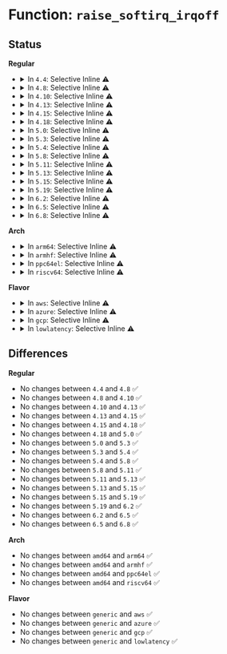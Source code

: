 # Function: <code>raise_softirq_irqoff</code>

## Status
<b>Regular</b>
<ul>
<li>
<details>
<summary>In <code>4.4</code>: Selective Inline ⚠️</summary>

```c
void raise_softirq_irqoff(unsigned int nr);
```

**Collision:** Unique Global

**Inline:** Selective

**Transformation:** False

**Instances:**

```
In kernel/softirq.c (ffffffff810854a7)
Location: kernel/softirq.c:401
Inline: True
Inline callers:
  - kernel/softirq.c:__tasklet_hi_schedule
  - kernel/softirq.c:__tasklet_schedule
  - kernel/softirq.c:cpu_callback
  - kernel/softirq.c:cpu_callback
  - kernel/softirq.c:raise_softirq
Direct callers:
  - kernel/sched/core.c:scheduler_ipi
  - block/blk-softirq.c:trigger_softirq
  - block/blk-softirq.c:__blk_complete_request
  - net/core/dev.c:__dev_kfree_skb_irq
  - net/core/dev.c:__netif_schedule
  - net/core/dev.c:net_tx_action
  - net/core/dev.c:dev_cpu_callback
```
**Symbols:**

```
ffffffff81085cb0-ffffffff81085d43: raise_softirq_irqoff (STB_GLOBAL)
```
</details>
</li>
<li>
<details>
<summary>In <code>4.8</code>: Selective Inline ⚠️</summary>

```c
void raise_softirq_irqoff(unsigned int nr);
```

**Collision:** Unique Global

**Inline:** Selective

**Transformation:** False

**Instances:**

```
In kernel/softirq.c (ffffffff810887ff)
Location: kernel/softirq.c:401
Inline: True
Inline callers:
  - kernel/softirq.c:cpu_callback
  - kernel/softirq.c:cpu_callback
  - kernel/softirq.c:__tasklet_hi_schedule
  - kernel/softirq.c:__tasklet_schedule
  - kernel/softirq.c:raise_softirq
Direct callers:
  - kernel/sched/core.c:scheduler_ipi
  - block/blk-softirq.c:__blk_complete_request
  - block/blk-softirq.c:trigger_softirq
  - net/core/dev.c:dev_cpu_callback
  - net/core/dev.c:__dev_kfree_skb_irq
  - net/core/dev.c:__netif_schedule
```
**Symbols:**

```
ffffffff81088b00-ffffffff81088b8c: raise_softirq_irqoff (STB_GLOBAL)
```
</details>
</li>
<li>
<details>
<summary>In <code>4.10</code>: Selective Inline ⚠️</summary>

```c
void raise_softirq_irqoff(unsigned int nr);
```

**Collision:** Unique Global

**Inline:** Selective

**Transformation:** False

**Instances:**

```
In kernel/softirq.c (ffffffff8108d75d)
Location: kernel/softirq.c:415
Inline: True
Inline callers:
  - kernel/softirq.c:takeover_tasklets
  - kernel/softirq.c:takeover_tasklets
  - kernel/softirq.c:__tasklet_hi_schedule
  - kernel/softirq.c:__tasklet_schedule
  - kernel/softirq.c:raise_softirq
Direct callers:
  - kernel/sched/core.c:scheduler_ipi
  - block/blk-softirq.c:__blk_complete_request
  - block/blk-softirq.c:blk_softirq_cpu_dead
  - block/blk-softirq.c:trigger_softirq
  - net/core/dev.c:dev_cpu_dead
  - net/core/dev.c:__dev_kfree_skb_irq
  - net/core/dev.c:__netif_schedule
```
**Symbols:**

```
ffffffff8108da50-ffffffff8108dadd: raise_softirq_irqoff (STB_GLOBAL)
```
</details>
</li>
<li>
<details>
<summary>In <code>4.13</code>: Selective Inline ⚠️</summary>

```c
void raise_softirq_irqoff(unsigned int nr);
```

**Collision:** Unique Global

**Inline:** Selective

**Transformation:** False

**Instances:**

```
In kernel/softirq.c (ffffffff8108a78c)
Location: kernel/softirq.c:415
Inline: True
Inline callers:
  - kernel/softirq.c:takeover_tasklets
  - kernel/softirq.c:takeover_tasklets
  - kernel/softirq.c:__tasklet_hi_schedule
  - kernel/softirq.c:__tasklet_schedule
  - kernel/softirq.c:raise_softirq
Direct callers:
  - kernel/sched/core.c:scheduler_ipi
  - block/blk-softirq.c:__blk_complete_request
  - block/blk-softirq.c:blk_softirq_cpu_dead
  - block/blk-softirq.c:trigger_softirq
  - net/core/dev.c:dev_cpu_dead
  - net/core/dev.c:__dev_kfree_skb_irq
  - net/core/dev.c:__netif_schedule
```
**Symbols:**

```
ffffffff8108aa80-ffffffff8108ab0d: raise_softirq_irqoff (STB_GLOBAL)
```
</details>
</li>
<li>
<details>
<summary>In <code>4.15</code>: Selective Inline ⚠️</summary>

```c
void raise_softirq_irqoff(unsigned int nr);
```

**Collision:** Unique Global

**Inline:** Selective

**Transformation:** False

**Instances:**

```
In kernel/softirq.c (ffffffff8109133c)
Location: kernel/softirq.c:415
Inline: True
Inline callers:
  - kernel/softirq.c:takeover_tasklets
  - kernel/softirq.c:takeover_tasklets
  - kernel/softirq.c:__tasklet_hi_schedule
  - kernel/softirq.c:__tasklet_schedule
  - kernel/softirq.c:raise_softirq
Direct callers:
  - kernel/sched/core.c:scheduler_ipi
  - block/blk-softirq.c:__blk_complete_request
  - block/blk-softirq.c:blk_softirq_cpu_dead
  - block/blk-softirq.c:trigger_softirq
  - net/core/dev.c:dev_cpu_dead
  - net/core/dev.c:__dev_kfree_skb_irq
  - net/core/dev.c:__netif_schedule
```
**Symbols:**

```
ffffffff81091750-ffffffff810917e0: raise_softirq_irqoff (STB_GLOBAL)
```
</details>
</li>
<li>
<details>
<summary>In <code>4.18</code>: Selective Inline ⚠️</summary>

```c
void raise_softirq_irqoff(unsigned int nr);
```

**Collision:** Unique Global

**Inline:** Selective

**Transformation:** False

**Instances:**

```
In kernel/softirq.c (ffffffff81094dcc)
Location: kernel/softirq.c:422
Inline: True
Inline callers:
  - kernel/softirq.c:takeover_tasklets
  - kernel/softirq.c:takeover_tasklets
  - kernel/softirq.c:__tasklet_schedule_common
  - kernel/softirq.c:raise_softirq
Direct callers:
  - kernel/sched/core.c:scheduler_ipi
  - kernel/time/hrtimer.c:hrtimer_run_queues
  - kernel/time/hrtimer.c:hrtimer_interrupt
  - block/blk-softirq.c:__blk_complete_request
  - block/blk-softirq.c:blk_softirq_cpu_dead
  - block/blk-softirq.c:trigger_softirq
  - net/core/dev.c:dev_cpu_dead
  - net/core/dev.c:__dev_kfree_skb_irq
  - net/core/dev.c:__netif_schedule
  - net/xfrm/xfrm_device.c:xfrm_dev_resume
```
**Symbols:**

```
ffffffff81095220-ffffffff810952b1: raise_softirq_irqoff (STB_GLOBAL)
```
</details>
</li>
<li>
<details>
<summary>In <code>5.0</code>: Selective Inline ⚠️</summary>

```c
void raise_softirq_irqoff(unsigned int nr);
```

**Collision:** Unique Global

**Inline:** Selective

**Transformation:** False

**Instances:**

```
In kernel/softirq.c (ffffffff8109d2ac)
Location: kernel/softirq.c:423
Inline: True
Inline callers:
  - kernel/softirq.c:takeover_tasklets
  - kernel/softirq.c:takeover_tasklets
  - kernel/softirq.c:takeover_tasklets
  - kernel/softirq.c:takeover_tasklets
  - kernel/softirq.c:__tasklet_schedule_common
  - kernel/softirq.c:__tasklet_schedule_common
  - kernel/softirq.c:raise_softirq
  - kernel/softirq.c:raise_softirq
Direct callers:
  - kernel/sched/core.c:scheduler_ipi
  - kernel/time/hrtimer.c:hrtimer_run_queues
  - kernel/time/hrtimer.c:hrtimer_interrupt
  - block/blk-softirq.c:__blk_complete_request
  - block/blk-softirq.c:blk_softirq_cpu_dead
  - block/blk-softirq.c:trigger_softirq
  - net/core/dev.c:dev_cpu_dead
  - net/core/dev.c:__dev_kfree_skb_irq
  - net/core/dev.c:__netif_schedule
  - net/xfrm/xfrm_device.c:xfrm_dev_resume
```
**Symbols:**

```
ffffffff8109d5a0-ffffffff8109d631: raise_softirq_irqoff (STB_GLOBAL)
```
</details>
</li>
<li>
<details>
<summary>In <code>5.3</code>: Selective Inline ⚠️</summary>

```c
void raise_softirq_irqoff(unsigned int nr);
```

**Collision:** Unique Global

**Inline:** Selective

**Transformation:** False

**Instances:**

```
In kernel/softirq.c (ffffffff810a188c)
Location: kernel/softirq.c:423
Inline: True
Inline callers:
  - kernel/softirq.c:takeover_tasklets
  - kernel/softirq.c:takeover_tasklets
  - kernel/softirq.c:takeover_tasklets
  - kernel/softirq.c:takeover_tasklets
  - kernel/softirq.c:__tasklet_schedule_common
  - kernel/softirq.c:__tasklet_schedule_common
  - kernel/softirq.c:raise_softirq
  - kernel/softirq.c:raise_softirq
Direct callers:
  - kernel/sched/core.c:scheduler_ipi
  - kernel/time/hrtimer.c:hrtimer_run_queues
  - kernel/time/hrtimer.c:hrtimer_interrupt
  - block/blk-softirq.c:__blk_complete_request
  - block/blk-softirq.c:blk_softirq_cpu_dead
  - block/blk-softirq.c:trigger_softirq
  - net/core/dev.c:dev_cpu_dead
  - net/core/dev.c:__dev_kfree_skb_irq
  - net/core/dev.c:__netif_schedule
  - net/xfrm/xfrm_device.c:xfrm_dev_resume
```
**Symbols:**

```
ffffffff810a1b60-ffffffff810a1bf1: raise_softirq_irqoff (STB_GLOBAL)
```
</details>
</li>
<li>
<details>
<summary>In <code>5.4</code>: Selective Inline ⚠️</summary>

```c
void raise_softirq_irqoff(unsigned int nr);
```

**Collision:** Unique Global

**Inline:** Selective

**Transformation:** False

**Instances:**

```
In kernel/softirq.c (ffffffff810a7e4c)
Location: kernel/softirq.c:423
Inline: True
Inline callers:
  - kernel/softirq.c:takeover_tasklets
  - kernel/softirq.c:takeover_tasklets
  - kernel/softirq.c:takeover_tasklets
  - kernel/softirq.c:takeover_tasklets
  - kernel/softirq.c:__tasklet_schedule_common
  - kernel/softirq.c:__tasklet_schedule_common
  - kernel/softirq.c:raise_softirq
  - kernel/softirq.c:raise_softirq
Direct callers:
  - kernel/sched/core.c:scheduler_ipi
  - kernel/time/hrtimer.c:hrtimer_run_queues
  - kernel/time/hrtimer.c:hrtimer_interrupt
  - block/blk-softirq.c:__blk_complete_request
  - block/blk-softirq.c:blk_softirq_cpu_dead
  - block/blk-softirq.c:trigger_softirq
  - net/core/dev.c:dev_cpu_dead
  - net/core/dev.c:__dev_kfree_skb_irq
  - net/core/dev.c:__netif_schedule
  - net/xfrm/xfrm_device.c:xfrm_dev_resume
```
**Symbols:**

```
ffffffff810a8120-ffffffff810a81b1: raise_softirq_irqoff (STB_GLOBAL)
```
</details>
</li>
<li>
<details>
<summary>In <code>5.8</code>: Selective Inline ⚠️</summary>

```c
void raise_softirq_irqoff(unsigned int nr);
```

**Collision:** Unique Global

**Inline:** Selective

**Transformation:** False

**Instances:**

```
In kernel/softirq.c (ffffffff810af22c)
Location: kernel/softirq.c:450
Inline: True
Inline callers:
  - kernel/softirq.c:takeover_tasklets
  - kernel/softirq.c:takeover_tasklets
  - kernel/softirq.c:__tasklet_hi_schedule
  - kernel/softirq.c:__tasklet_schedule
  - kernel/softirq.c:raise_softirq
Direct callers:
  - kernel/sched/core.c:nohz_csd_func
  - kernel/time/hrtimer.c:hrtimer_run_queues
  - kernel/time/hrtimer.c:hrtimer_interrupt
  - block/blk-softirq.c:__blk_complete_request
  - block/blk-softirq.c:blk_softirq_cpu_dead
  - block/blk-softirq.c:trigger_softirq
  - net/core/dev.c:dev_cpu_dead
  - net/core/dev.c:__dev_kfree_skb_irq
  - net/core/dev.c:__netif_schedule
  - net/xfrm/xfrm_device.c:xfrm_dev_resume
```
**Symbols:**

```
ffffffff810afa20-ffffffff810afaae: raise_softirq_irqoff (STB_GLOBAL)
```
</details>
</li>
<li>
<details>
<summary>In <code>5.11</code>: Selective Inline ⚠️</summary>

```c
void raise_softirq_irqoff(unsigned int nr);
```

**Collision:** Unique Global

**Inline:** Selective

**Transformation:** False

**Instances:**

```
In kernel/softirq.c (ffffffff810aa9fa)
Location: kernel/softirq.c:453
Inline: True
Inline callers:
  - kernel/softirq.c:takeover_tasklets
  - kernel/softirq.c:takeover_tasklets
  - kernel/softirq.c:__tasklet_hi_schedule
  - kernel/softirq.c:__tasklet_schedule
  - kernel/softirq.c:raise_softirq
Direct callers:
  - kernel/sched/core.c:nohz_csd_func
  - kernel/time/hrtimer.c:hrtimer_run_queues
  - kernel/time/hrtimer.c:hrtimer_interrupt
  - block/blk-mq.c:blk_softirq_cpu_dead
  - block/blk-mq.c:blk_mq_trigger_softirq
  - net/core/dev.c:dev_cpu_dead
  - net/core/dev.c:__dev_kfree_skb_irq
  - net/core/dev.c:__netif_schedule
  - net/xfrm/xfrm_device.c:xfrm_dev_resume
```
**Symbols:**

```
ffffffff810ab1b0-ffffffff810ab22f: raise_softirq_irqoff (STB_GLOBAL)
```
</details>
</li>
<li>
<details>
<summary>In <code>5.13</code>: Selective Inline ⚠️</summary>

```c
void raise_softirq_irqoff(unsigned int nr);
```

**Collision:** Unique Global

**Inline:** Selective

**Transformation:** False

**Instances:**

```
In kernel/softirq.c (ffffffff810abd4a)
Location: kernel/softirq.c:670
Inline: True
Inline callers:
  - kernel/softirq.c:takeover_tasklets
  - kernel/softirq.c:takeover_tasklets
  - kernel/softirq.c:__tasklet_hi_schedule
  - kernel/softirq.c:__tasklet_schedule
  - kernel/softirq.c:raise_softirq
Direct callers:
  - kernel/sched/core.c:nohz_csd_func
  - kernel/time/hrtimer.c:hrtimer_run_queues
  - kernel/time/hrtimer.c:hrtimer_interrupt
  - net/core/dev.c:dev_cpu_dead
  - net/core/dev.c:__dev_kfree_skb_irq
  - net/core/dev.c:__netif_schedule
  - net/xfrm/xfrm_device.c:xfrm_dev_resume
```
**Symbols:**

```
ffffffff810ac3a0-ffffffff810ac41f: raise_softirq_irqoff (STB_GLOBAL)
```
</details>
</li>
<li>
<details>
<summary>In <code>5.15</code>: Selective Inline ⚠️</summary>

```c
void raise_softirq_irqoff(unsigned int nr);
```

**Collision:** Unique Global

**Inline:** Selective

**Transformation:** False

**Instances:**

```
In kernel/softirq.c (ffffffff810bde29)
Location: kernel/softirq.c:669
Inline: True
Inline callers:
  - kernel/softirq.c:takeover_tasklets
  - kernel/softirq.c:takeover_tasklets
  - kernel/softirq.c:__tasklet_hi_schedule
  - kernel/softirq.c:__tasklet_schedule
  - kernel/softirq.c:raise_softirq
Direct callers:
  - kernel/sched/core.c:nohz_csd_func
  - kernel/time/hrtimer.c:hrtimer_run_queues
  - kernel/time/hrtimer.c:hrtimer_interrupt
  - net/core/dev.c:dev_cpu_dead
  - net/core/dev.c:__dev_kfree_skb_irq
  - net/core/dev.c:__netif_schedule
  - net/xfrm/xfrm_device.c:xfrm_dev_resume
```
**Symbols:**

```
ffffffff810bda50-ffffffff810bda7d: raise_softirq_irqoff (STB_GLOBAL)
```
</details>
</li>
<li>
<details>
<summary>In <code>5.19</code>: Selective Inline ⚠️</summary>

```c
void raise_softirq_irqoff(unsigned int nr);
```

**Collision:** Unique Global

**Inline:** Selective

**Transformation:** False

**Instances:**

```
In kernel/softirq.c (ffffffff810d4e37)
Location: kernel/softirq.c:683
Inline: True
Inline callers:
  - kernel/softirq.c:takeover_tasklets
  - kernel/softirq.c:takeover_tasklets
  - kernel/softirq.c:__tasklet_schedule_common
  - kernel/softirq.c:raise_softirq
Direct callers:
  - kernel/sched/core.c:nohz_csd_func
  - kernel/rcu/tree.c:rcu_read_unlock_special
  - kernel/rcu/tree.c:rcu_read_unlock_special
  - kernel/time/hrtimer.c:hrtimer_run_queues
  - kernel/time/hrtimer.c:hrtimer_interrupt
  - net/core/dev.c:dev_cpu_dead
  - net/core/dev.c:__dev_kfree_skb_irq
  - net/core/dev.c:__netif_reschedule
  - net/xfrm/xfrm_device.c:xfrm_dev_resume
```
**Symbols:**

```
ffffffff810d4a70-ffffffff810d4aad: raise_softirq_irqoff (STB_GLOBAL)
```
</details>
</li>
<li>
<details>
<summary>In <code>6.2</code>: Selective Inline ⚠️</summary>

```c
void raise_softirq_irqoff(unsigned int nr);
```

**Collision:** Unique Global

**Inline:** Selective

**Transformation:** False

**Instances:**

```
In kernel/softirq.c (ffffffff810f3e87)
Location: kernel/softirq.c:683
Inline: True
Inline callers:
  - kernel/softirq.c:takeover_tasklets
  - kernel/softirq.c:takeover_tasklets
  - kernel/softirq.c:__tasklet_schedule_common
  - kernel/softirq.c:raise_softirq
Direct callers:
  - kernel/sched/core.c:nohz_csd_func
  - kernel/rcu/tree.c:rcu_read_unlock_special
  - kernel/rcu/tree.c:rcu_read_unlock_special
  - kernel/time/hrtimer.c:hrtimer_run_queues
  - kernel/time/hrtimer.c:hrtimer_interrupt
  - lib/irq_poll.c:irq_poll_sched
  - net/core/dev.c:dev_cpu_dead
  - net/core/dev.c:__dev_kfree_skb_irq
  - net/core/dev.c:__netif_reschedule
  - net/xfrm/xfrm_device.c:xfrm_dev_resume
```
**Symbols:**

```
ffffffff810f3a10-ffffffff810f3a4d: raise_softirq_irqoff (STB_GLOBAL)
```
</details>
</li>
<li>
<details>
<summary>In <code>6.5</code>: Selective Inline ⚠️</summary>

```c
void raise_softirq_irqoff(unsigned int nr);
```

**Collision:** Unique Global

**Inline:** Selective

**Transformation:** False

**Instances:**

```
In kernel/softirq.c (ffffffff811002b7)
Location: kernel/softirq.c:665
Inline: True
Inline callers:
  - kernel/softirq.c:takeover_tasklets
  - kernel/softirq.c:takeover_tasklets
  - kernel/softirq.c:__tasklet_schedule_common
  - kernel/softirq.c:raise_softirq
Direct callers:
  - kernel/sched/core.c:nohz_csd_func
  - kernel/rcu/tree.c:rcu_read_unlock_special
  - kernel/rcu/tree.c:rcu_read_unlock_special
  - kernel/time/hrtimer.c:hrtimer_run_queues
  - kernel/time/hrtimer.c:hrtimer_interrupt
  - lib/irq_poll.c:irq_poll_sched
  - net/core/dev.c:dev_cpu_dead
  - net/core/dev.c:dev_kfree_skb_irq_reason
  - net/core/dev.c:__netif_reschedule
  - net/xfrm/xfrm_device.c:xfrm_dev_resume
```
**Symbols:**

```
ffffffff810ffd60-ffffffff810ffd9d: raise_softirq_irqoff (STB_GLOBAL)
```
</details>
</li>
<li>
<details>
<summary>In <code>6.8</code>: Selective Inline ⚠️</summary>

```c
void raise_softirq_irqoff(unsigned int nr);
```

**Collision:** Unique Global

**Inline:** Selective

**Transformation:** False

**Instances:**

```
In kernel/softirq.c (ffffffff811099d7)
Location: kernel/softirq.c:665
Inline: True
Inline callers:
  - kernel/softirq.c:takeover_tasklets
  - kernel/softirq.c:takeover_tasklets
  - kernel/softirq.c:__tasklet_schedule_common
  - kernel/softirq.c:raise_softirq
Direct callers:
  - kernel/sched/core.c:nohz_csd_func
  - kernel/rcu/tree.c:rcu_read_unlock_special
  - kernel/rcu/tree.c:rcu_read_unlock_special
  - kernel/time/hrtimer.c:hrtimer_run_queues
  - kernel/time/hrtimer.c:hrtimer_interrupt
  - lib/irq_poll.c:irq_poll_sched
  - net/core/dev.c:dev_cpu_dead
  - net/core/dev.c:dev_kfree_skb_irq_reason
  - net/core/dev.c:__netif_reschedule
  - net/xfrm/xfrm_device.c:xfrm_dev_resume
```
**Symbols:**

```
ffffffff81109480-ffffffff811094bd: raise_softirq_irqoff (STB_GLOBAL)
```
</details>
</li>
</ul>
<b>Arch</b>
<ul>
<li>
<details>
<summary>In <code>arm64</code>: Selective Inline ⚠️</summary>

```c
void raise_softirq_irqoff(unsigned int nr);
```

**Collision:** Unique Global

**Inline:** Selective

**Transformation:** False

**Instances:**

```
In kernel/softirq.c (ffff8000100ff72c)
Location: kernel/softirq.c:423
Inline: True
Inline callers:
  - kernel/softirq.c:takeover_tasklets
  - kernel/softirq.c:takeover_tasklets
  - kernel/softirq.c:__tasklet_schedule_common
  - kernel/softirq.c:raise_softirq
Direct callers:
  - kernel/sched/core.c:scheduler_ipi
  - kernel/time/hrtimer.c:hrtimer_run_queues
  - kernel/time/hrtimer.c:hrtimer_interrupt
  - block/blk-softirq.c:__blk_complete_request
  - block/blk-softirq.c:blk_softirq_cpu_dead
  - block/blk-softirq.c:trigger_softirq
  - net/core/dev.c:dev_cpu_dead
  - net/core/dev.c:__dev_kfree_skb_irq
  - net/core/dev.c:__netif_schedule
  - net/xfrm/xfrm_device.c:xfrm_dev_resume
```
**Symbols:**

```
ffff8000100ff2e8-ffff8000100ff318: raise_softirq_irqoff (STB_GLOBAL)
```
</details>
</li>
<li>
<details>
<summary>In <code>armhf</code>: Selective Inline ⚠️</summary>

```c
void raise_softirq_irqoff(unsigned int nr);
```

**Collision:** Unique Global

**Inline:** Selective

**Transformation:** False

**Instances:**

```
In kernel/softirq.c (c035c324)
Location: kernel/softirq.c:423
Inline: True
Inline callers:
  - kernel/softirq.c:takeover_tasklets
  - kernel/softirq.c:takeover_tasklets
  - kernel/softirq.c:__tasklet_schedule_common
  - kernel/softirq.c:raise_softirq
Direct callers:
  - kernel/sched/core.c:scheduler_ipi
  - kernel/time/hrtimer.c:hrtimer_run_queues
  - kernel/time/hrtimer.c:hrtimer_interrupt
  - block/blk-softirq.c:__blk_complete_request
  - block/blk-softirq.c:blk_softirq_cpu_dead
  - block/blk-softirq.c:trigger_softirq
  - net/core/dev.c:dev_cpu_dead
  - net/core/dev.c:__dev_kfree_skb_irq
  - net/core/dev.c:__netif_schedule
  - net/xfrm/xfrm_device.c:xfrm_dev_resume
```
**Symbols:**

```
c035c000-c035c03c: raise_softirq_irqoff (STB_GLOBAL)
```
</details>
</li>
<li>
<details>
<summary>In <code>ppc64el</code>: Selective Inline ⚠️</summary>

```c
void raise_softirq_irqoff(unsigned int nr);
```

**Collision:** Unique Global

**Inline:** Selective

**Transformation:** False

**Instances:**

```
In kernel/softirq.c (c000000000146ae0)
Location: kernel/softirq.c:423
Inline: True
Inline callers:
  - kernel/softirq.c:takeover_tasklets
  - kernel/softirq.c:takeover_tasklets
  - kernel/softirq.c:__tasklet_schedule_common
  - kernel/softirq.c:raise_softirq
Direct callers:
  - kernel/sched/core.c:scheduler_ipi
  - kernel/time/hrtimer.c:hrtimer_run_queues
  - kernel/time/hrtimer.c:hrtimer_interrupt
  - block/blk-softirq.c:__blk_complete_request
  - block/blk-softirq.c:blk_softirq_cpu_dead
  - block/blk-softirq.c:trigger_softirq
  - net/core/dev.c:dev_cpu_dead
  - net/core/dev.c:__dev_kfree_skb_irq
  - net/core/dev.c:__netif_schedule
  - net/xfrm/xfrm_device.c:xfrm_dev_resume
```
**Symbols:**

```
c000000000146670-c0000000001466c0: raise_softirq_irqoff (STB_GLOBAL)
```
</details>
</li>
<li>
<details>
<summary>In <code>riscv64</code>: Selective Inline ⚠️</summary>

```c
void raise_softirq_irqoff(unsigned int nr);
```

**Collision:** Unique Global

**Inline:** Selective

**Transformation:** False

**Instances:**

```
In kernel/softirq.c (ffffffe0000c7404)
Location: kernel/softirq.c:423
Inline: True
Inline callers:
  - kernel/softirq.c:__tasklet_schedule_common
  - kernel/softirq.c:raise_softirq
Direct callers:
  - kernel/sched/core.c:scheduler_ipi
  - kernel/time/hrtimer.c:hrtimer_run_queues
  - kernel/time/hrtimer.c:hrtimer_interrupt
  - block/blk-softirq.c:__blk_complete_request
  - block/blk-softirq.c:blk_softirq_cpu_dead
  - block/blk-softirq.c:trigger_softirq
  - net/core/dev.c:dev_cpu_dead
  - net/core/dev.c:__dev_kfree_skb_irq
  - net/core/dev.c:__netif_reschedule
  - net/xfrm/xfrm_device.c:xfrm_dev_resume
```
**Symbols:**

```
ffffffe0000c71de-ffffffe0000c7218: raise_softirq_irqoff (STB_GLOBAL)
```
</details>
</li>
</ul>
<b>Flavor</b>
<ul>
<li>
<details>
<summary>In <code>aws</code>: Selective Inline ⚠️</summary>

```c
void raise_softirq_irqoff(unsigned int nr);
```

**Collision:** Unique Global

**Inline:** Selective

**Transformation:** False

**Instances:**

```
In kernel/softirq.c (ffffffff810a176c)
Location: kernel/softirq.c:423
Inline: True
Inline callers:
  - kernel/softirq.c:takeover_tasklets
  - kernel/softirq.c:takeover_tasklets
  - kernel/softirq.c:takeover_tasklets
  - kernel/softirq.c:takeover_tasklets
  - kernel/softirq.c:__tasklet_schedule_common
  - kernel/softirq.c:__tasklet_schedule_common
  - kernel/softirq.c:raise_softirq
  - kernel/softirq.c:raise_softirq
Direct callers:
  - kernel/sched/core.c:scheduler_ipi
  - kernel/time/hrtimer.c:hrtimer_run_queues
  - kernel/time/hrtimer.c:hrtimer_interrupt
  - block/blk-softirq.c:__blk_complete_request
  - block/blk-softirq.c:blk_softirq_cpu_dead
  - block/blk-softirq.c:trigger_softirq
  - net/core/dev.c:dev_cpu_dead
  - net/core/dev.c:__dev_kfree_skb_irq
  - net/core/dev.c:__netif_schedule
  - net/xfrm/xfrm_device.c:xfrm_dev_resume
```
**Symbols:**

```
ffffffff810a1a40-ffffffff810a1ad1: raise_softirq_irqoff (STB_GLOBAL)
```
</details>
</li>
<li>
<details>
<summary>In <code>azure</code>: Selective Inline ⚠️</summary>

```c
void raise_softirq_irqoff(unsigned int nr);
```

**Collision:** Unique Global

**Inline:** Selective

**Transformation:** False

**Instances:**

```
In kernel/softirq.c (ffffffff81090146)
Location: kernel/softirq.c:423
Inline: True
Inline callers:
  - kernel/softirq.c:takeover_tasklets
  - kernel/softirq.c:takeover_tasklets
  - kernel/softirq.c:takeover_tasklets
  - kernel/softirq.c:takeover_tasklets
  - kernel/softirq.c:__tasklet_schedule_common
  - kernel/softirq.c:__tasklet_schedule_common
  - kernel/softirq.c:raise_softirq
  - kernel/softirq.c:raise_softirq
Direct callers:
  - kernel/sched/core.c:scheduler_ipi
  - kernel/time/hrtimer.c:hrtimer_run_queues
  - kernel/time/hrtimer.c:hrtimer_interrupt
  - block/blk-softirq.c:__blk_complete_request
  - block/blk-softirq.c:blk_softirq_cpu_dead
  - block/blk-softirq.c:trigger_softirq
  - net/core/dev.c:dev_cpu_dead
  - net/core/dev.c:__dev_kfree_skb_irq
  - net/core/dev.c:__netif_schedule
  - net/xfrm/xfrm_device.c:xfrm_dev_resume
```
**Symbols:**

```
ffffffff81090440-ffffffff810904d1: raise_softirq_irqoff (STB_GLOBAL)
```
</details>
</li>
<li>
<details>
<summary>In <code>gcp</code>: Selective Inline ⚠️</summary>

```c
void raise_softirq_irqoff(unsigned int nr);
```

**Collision:** Unique Global

**Inline:** Selective

**Transformation:** False

**Instances:**

```
In kernel/softirq.c (ffffffff810a171c)
Location: kernel/softirq.c:423
Inline: True
Inline callers:
  - kernel/softirq.c:takeover_tasklets
  - kernel/softirq.c:takeover_tasklets
  - kernel/softirq.c:takeover_tasklets
  - kernel/softirq.c:takeover_tasklets
  - kernel/softirq.c:__tasklet_schedule_common
  - kernel/softirq.c:__tasklet_schedule_common
  - kernel/softirq.c:raise_softirq
  - kernel/softirq.c:raise_softirq
Direct callers:
  - kernel/sched/core.c:scheduler_ipi
  - kernel/time/hrtimer.c:hrtimer_run_queues
  - kernel/time/hrtimer.c:hrtimer_interrupt
  - block/blk-softirq.c:__blk_complete_request
  - block/blk-softirq.c:blk_softirq_cpu_dead
  - block/blk-softirq.c:trigger_softirq
  - net/core/dev.c:dev_cpu_dead
  - net/core/dev.c:__dev_kfree_skb_irq
  - net/core/dev.c:__netif_schedule
  - net/xfrm/xfrm_device.c:xfrm_dev_resume
```
**Symbols:**

```
ffffffff810a19f0-ffffffff810a1a81: raise_softirq_irqoff (STB_GLOBAL)
```
</details>
</li>
<li>
<details>
<summary>In <code>lowlatency</code>: Selective Inline ⚠️</summary>

```c
void raise_softirq_irqoff(unsigned int nr);
```

**Collision:** Unique Global

**Inline:** Selective

**Transformation:** False

**Instances:**

```
In kernel/softirq.c (ffffffff810a96dc)
Location: kernel/softirq.c:423
Inline: True
Inline callers:
  - kernel/softirq.c:takeover_tasklets
  - kernel/softirq.c:takeover_tasklets
  - kernel/softirq.c:takeover_tasklets
  - kernel/softirq.c:takeover_tasklets
  - kernel/softirq.c:__tasklet_schedule_common
  - kernel/softirq.c:__tasklet_schedule_common
  - kernel/softirq.c:raise_softirq
  - kernel/softirq.c:raise_softirq
Direct callers:
  - kernel/sched/core.c:scheduler_ipi
  - kernel/rcu/tree.c:__rcu_read_unlock
  - kernel/time/hrtimer.c:hrtimer_run_queues
  - kernel/time/hrtimer.c:hrtimer_interrupt
  - block/blk-softirq.c:__blk_complete_request
  - block/blk-softirq.c:blk_softirq_cpu_dead
  - block/blk-softirq.c:trigger_softirq
  - net/core/dev.c:dev_cpu_dead
  - net/core/dev.c:__dev_kfree_skb_irq
  - net/core/dev.c:__netif_schedule
  - net/xfrm/xfrm_device.c:xfrm_dev_resume
```
**Symbols:**

```
ffffffff810a99e0-ffffffff810a9a8d: raise_softirq_irqoff (STB_GLOBAL)
```
</details>
</li>
</ul>

## Differences
<b>Regular</b>
<ul>
<li>
No changes between <code>4.4</code> and <code>4.8</code> ✅
</li>
<li>
No changes between <code>4.8</code> and <code>4.10</code> ✅
</li>
<li>
No changes between <code>4.10</code> and <code>4.13</code> ✅
</li>
<li>
No changes between <code>4.13</code> and <code>4.15</code> ✅
</li>
<li>
No changes between <code>4.15</code> and <code>4.18</code> ✅
</li>
<li>
No changes between <code>4.18</code> and <code>5.0</code> ✅
</li>
<li>
No changes between <code>5.0</code> and <code>5.3</code> ✅
</li>
<li>
No changes between <code>5.3</code> and <code>5.4</code> ✅
</li>
<li>
No changes between <code>5.4</code> and <code>5.8</code> ✅
</li>
<li>
No changes between <code>5.8</code> and <code>5.11</code> ✅
</li>
<li>
No changes between <code>5.11</code> and <code>5.13</code> ✅
</li>
<li>
No changes between <code>5.13</code> and <code>5.15</code> ✅
</li>
<li>
No changes between <code>5.15</code> and <code>5.19</code> ✅
</li>
<li>
No changes between <code>5.19</code> and <code>6.2</code> ✅
</li>
<li>
No changes between <code>6.2</code> and <code>6.5</code> ✅
</li>
<li>
No changes between <code>6.5</code> and <code>6.8</code> ✅
</li>
</ul>
<b>Arch</b>
<ul>
<li>
No changes between <code>amd64</code> and <code>arm64</code> ✅
</li>
<li>
No changes between <code>amd64</code> and <code>armhf</code> ✅
</li>
<li>
No changes between <code>amd64</code> and <code>ppc64el</code> ✅
</li>
<li>
No changes between <code>amd64</code> and <code>riscv64</code> ✅
</li>
</ul>
<b>Flavor</b>
<ul>
<li>
No changes between <code>generic</code> and <code>aws</code> ✅
</li>
<li>
No changes between <code>generic</code> and <code>azure</code> ✅
</li>
<li>
No changes between <code>generic</code> and <code>gcp</code> ✅
</li>
<li>
No changes between <code>generic</code> and <code>lowlatency</code> ✅
</li>
</ul>
